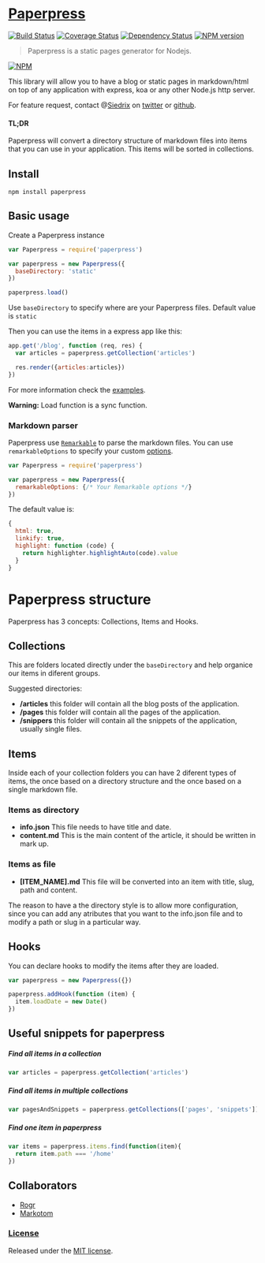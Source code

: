# [Paperpress](https://github.com/Siedrix/paperpress)

[![Build Status](https://travis-ci.org/Siedrix/paperpress.svg?branch=master)](https://travis-ci.org/Siedrix/paperpress)
[![Coverage Status](https://coveralls.io/repos/github/Siedrix/paperpress/badge.svg?branch=master)](https://coveralls.io/github/Siedrix/paperpress?branch=master)
[![Dependency Status](https://david-dm.org/Siedrix/paperpress.svg)](https://david-dm.org/Siedrix/paperpress)
[![NPM version](https://img.shields.io/npm/v/paperpress.svg)](https://www.npmjs.org/package/paperpress)

> Paperpress is a static pages generator for Nodejs.

[![NPM](https://nodei.co/npm/paperpress.png?downloads=true&stars=true)](https://nodei.co/npm/paperpress/)

This library will allow you to have a blog or static pages in markdown/html on top of any application with express, koa or any other Node.js http server.

For feature request, contact @[Siedrix](http://siedrix.com) on [twitter](https://twitter.com/Siedrix) or [github](https://github.com/Siedrix/paperpress/issues/new).

#### TL;DR

Paperpress will convert a directory structure of markdown files into items that you can use in your application. This items will be sorted in collections.

## Install
```
npm install paperpress
```

## Basic usage
Create a Paperpress instance
```js
var Paperpress = require('paperpress')

var paperpress = new Paperpress({
  baseDirectory: 'static'
})

paperpress.load()
```

Use `baseDirectory` to specify where are your Paperpress files. Default value is `static`

Then you can use the items in a express app like this:
```js
app.get('/blog', function (req, res) {
  var articles = paperpress.getCollection('articles')

  res.render({articles:articles})
})
```

For more information check the [examples](/examples).

**Warning:** Load function is a sync function.

### Markdown parser

Paperpress use [`Remarkable`](https://github.com/jonschlinkert/remarkable) to parse the markdown files. You can use `remarkableOptions` to specify your custom [options](https://github.com/jonschlinkert/remarkable#options).

 ```js
 var Paperpress = require('paperpress')

 var paperpress = new Paperpress({
   remarkableOptions: {/* Your Remarkable options */}
 })
 ```

 The default value is:

 ```js
 {
   html: true,
   linkify: true,
   highlight: function (code) {
     return highlighter.highlightAuto(code).value
   }
 }
 ```

# Paperpress structure

Paperpress has 3 concepts: Collections, Items and Hooks.

## Collections

This are folders located directly under the `baseDirectory` and help organice our items in diferent groups.

Suggested directories:

- **/articles** this folder will contain all the blog posts of the application.
- **/pages** this folder will contain all the pages of the application.
- **/snippers** this folder will contain all the snippets of the application, usually single files.

## Items

Inside each of your collection folders you can have 2 diferent types of items, the once based on a directory structure and the once based on a single markdown file.

### Items as directory
- **info.json** This file needs to have title and date.
- **content.md** This is the main content of the article, it should be written in mark up.

### Items as file
- **[ITEM_NAME].md** This file will be converted into an item with title, slug, path and  content.

The reason to have a the directory style is to allow more configuration, since you can add any atributes that you want to the info.json file and to modify a path or slug in a particular way.

## Hooks

You can declare hooks to modify the items after they are loaded.
```js
var paperpress = new Paperpress({})

paperpress.addHook(function (item) {
  item.loadDate = new Date()
})
```

## Useful snippets for paperpress

##### Find all items in a collection
```js
var articles = paperpress.getCollection('articles')
```

##### Find all items in multiple collections
```js
var pagesAndSnippets = paperpress.getCollections(['pages', 'snippets'])
```

##### Find one item in paperpress
```js
var items = paperpress.items.find(function(item){
  return item.path === '/home'
})
```

## Collaborators

- [Rogr](https://github.com/rogr)
- [Markotom](https://github.com/markotom)


### [License](LICENSE)
Released under the [MIT license](LICENSE).
